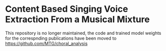 # Content Based Singing Voice Extraction From a Musical Mixture

This repository is no longer maintained, the code and trained model weights for the correspnding publications have been moved to https://github.com/MTG/choral_analysis
